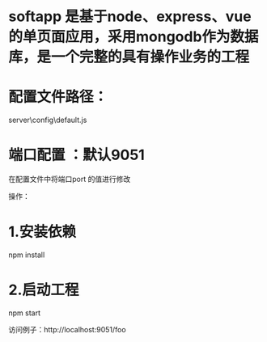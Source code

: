 # softapp 是基于node、express、vue的单页面应用，采用mongodb作为数据库，是一个完整的具有操作业务的工程
# 配置文件路径：
server\config\default.js

# 端口配置  ：默认9051
在配置文件中将端口port 的值进行修改


操作：
# 1.安装依赖
 npm install
# 2.启动工程
npm start

访问例子：http://localhost:9051/foo



